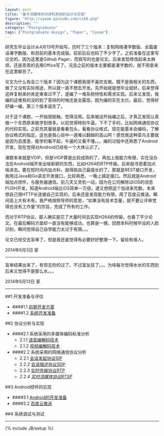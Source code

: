 ```yaml
---
layout: post
title: "基于流媒体的对讲机系统的设计与实现"
figure: "http://cyeam.qiniudn.com/c168.png"
description: ""
category: "Postgraduate"
tags: ["Postgraduate design", "Paper", "Cyeam"]
---
```


研究生毕业设计从4月13号开始写，历时了三个版本：复制网络凑字数版、全篇废话凑字数版、和目前的基本完成版。前前后后也码了不少字了。之前准备在这里写论文的，因为这里是Github Pager，而我写的也是论文。后来发现修改起来太麻烦，还是乖乖的去用Office写了。况且之前的版本主要都是凑字数的，就不用拿来在这里献丑了。

论文为什么有会三个版本？因为这个课题我很不喜欢去做。既不是我相关的东西，做了又没有实际用途，所以就一直不想去开发。先开始就是想毕业就好。后来觉得这样复制来的肯定审查过不了，遂编了一堆系统特性和需求实现。后来又发现，我编的这堆有的没的到了答辩的时候还是会露馅，因为编的实在太烂。最后，觉得好好编一编，第三个版本诞生了。

对于这个课题，一开始很抵触，觉得没用。后来被迫开始编之后，才真正发现认真做一个东西原来能学到很多。以前觉得特别牛逼，下不了手的，比如网络通信协议的代码实现。之前充其量就是看看包头，看看协议格式，现在能基本会编码，了解协议格式的指定。这也是我心目中一道难以翻越的高山阿！感觉我这种菜鸟主要就是因为态度差，能学的看不起，牛逼的又看不懂。。。编的过程中还熟悉了Android开发，现在觉得对Android已经有一个大体认识了。

课题本来就是VOIP，但是VIOP算是比较成熟的了，再加上我能力有限，实在没办法在Android端开发出啥新颖的东西，比如H264的RTP传输。后来就寻思着加点啥进去。要在短时间内加点料，就得挑自己最擅长的了。那就是REST接口开发，我用过Java和Go语言开发接口，比较熟悉，一晚上搞定接口。然后就是Android端加点控件，与服务器通信。前几天又灵机一动，因为在公司解除过iOS的消息PUSH开发，知道Android端比iOS简单一万倍，遂又想把这个加进来充数。本来想自己用HTTP长连接自己实现的，后来还是发现能力有限，用了百度云推送。瞬间高上大有木有。我严格按照导师的意思，“如果没有技术含量，就不要让评审觉得也没有工作量”的宗旨，完成了所有的工作。

而对于RTP协议，鄙人确实是花了大量时间去实现H264的传输，也看了不少论文。在最后解码方面却一直没有能够成功，也算是一憾。回想本科时候毕设的人脸识别，瞬间觉得自己自学能力太过于有限。。。

论文已经交去盲审了，但是我还是觉得有必要好好整理一下。留给有缘人。

2014年6月3日 家

---

盲审结果出来了，有惊无险的过了。不过室友挂了。。。为啥每次觉得水水的东西到后来又觉得不是那么水。。。

2014年6月13日 家

---

##1 开发准备与评估
+ ####1.1 [前期开发方案](http://mnhkahn.github.io/postgraduate%20design/2014/02/04/postgraduate_design_evaluate/)
+ ####1.2 [系统开发准备](http://mnhkahn.github.io/postgraduate%20design/2014/04/17/pager_prepare/)

##2 协议分析与实现
+ ####2.1 系统采用的多媒体编码标准分析
    + 2.1.1 [语音编解码技术](http://mnhkahn.github.io/postgraduate%20design/2014/04/17/pager_audio/)
    + 2.1.2 [视频编解码技术](http://mnhkahn.github.io/postgraduate%20design/2014/04/17/pager_video/)
+ ####2.2 系统采用的网络通信协议分析
    + 2.2.1 [会话发起协议SIP](http://mnhkahn.github.io/postgraduate%20design/2014/03/05/sip/)
    + 2.2.2 [会话描述协议SDP](http://mnhkahn.github.io/postgraduate%20design/2014/04/17/pager_sdp/)
    + 2.2.3 [实时传输协议RTP](http://mnhkahn.github.io/postgraduate%20design/2014/04/17/pager_rtp/)
    + *2.2.4 [实时流媒体协议RTSP](http://mnhkahn.github.io/postgraduate%20design/2014/04/17/pager_rtsp/)*

##3 Android控件的实现
+ ####3.1 [Android的开发准备](http://mnhkahn.github.io/postgraduate%20design/2014/04/17/pager_android_framework/)
+ ####3.2 [百度云推送](http://mnhkahn.github.io/golang/2014/06/11/baiduyunpush/)

##4 系统调试与测试


---




{% include JB/setup %}
